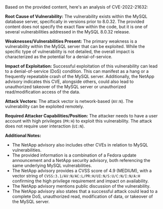 Based on the provided content, here's an analysis of CVE-2022-21632:

**Root Cause of Vulnerability:**
The vulnerability exists within the MySQL database server, specifically in versions prior to 8.0.32. The provided content does not specify the exact flaw within the code, but it is one of several vulnerabilities addressed in the MySQL 8.0.32 release.

**Weaknesses/Vulnerabilities Present:**
The primary weakness is a vulnerability within the MySQL server that can be exploited. While the specific type of vulnerability is not detailed, the overall impact is characterized as the potential for a denial-of-service.

**Impact of Exploitation:**
Successful exploitation of this vulnerability can lead to a denial-of-service (DoS) condition. This can manifest as a hang or a frequently repeatable crash of the MySQL server. Additionally, the NetApp advisory indicates this CVE, alongside others, could also lead to unauthorized takeover of the MySQL server or unauthorized read/modification access of the data.

**Attack Vectors:**
The attack vector is network-based (`AV:N`). The vulnerability can be exploited remotely.

**Required Attacker Capabilities/Position:**
The attacker needs to have a user account with high privileges (`PR:H`) to exploit this vulnerability. The attack does not require user interaction (`UI:N`).

**Additional Notes:**
*   The NetApp advisory also includes other CVEs in relation to MySQL vulnerabilities.
*   The provided information is a combination of a Fedora update announcement and a NetApp security advisory, both referencing the same underlying MySQL vulnerabilities.
*   The NetApp advisory provides a CVSS score of 4.9 (MEDIUM), with a vector string of `CVSS:3.1/AV:N/AC:L/PR:H/UI:N/S:U/C:N/I:N/A:H` confirming the high privilege requirement and impact on availability.
*   The NetApp advisory mentions public discussion of the vulnerability.
*   The NetApp advisory also states that a successful attack could lead to a complete DoS, unauthorized read, modification of data, or takeover of the MySQL server.